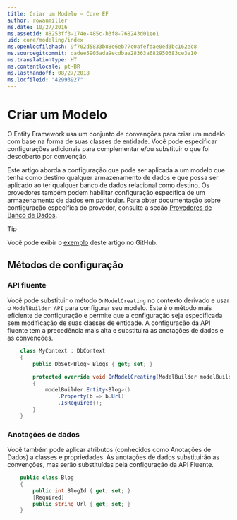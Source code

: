 ```yaml
---
title: Criar um Modelo – Core EF
author: rowanmiller
ms.date: 10/27/2016
ms.assetid: 88253ff3-174e-485c-b3f8-768243d01ee1
uid: core/modeling/index
ms.openlocfilehash: 9f702d5833b88e6eb77c0afefdae0ed3bc162ec8
ms.sourcegitcommit: dadee5905ada9ecdbae28363a682950383ce3e10
ms.translationtype: HT
ms.contentlocale: pt-BR
ms.lasthandoff: 08/27/2018
ms.locfileid: "42993927"
---
```

# <a name="creating-a-model"></a>Criar um Modelo

O Entity Framework usa um conjunto de convenções para criar um modelo com base na forma de suas classes de entidade. Você pode especificar configurações adicionais para complementar e/ou substituir o que foi descoberto por convenção.

Este artigo aborda a configuração que pode ser aplicada a um modelo que tenha como destino qualquer armazenamento de dados e que possa ser aplicado ao ter qualquer banco de dados relacional como destino. Os provedores também podem habilitar configuração específica de um armazenamento de dados em particular. Para obter documentação sobre configuração específica do provedor, consulte a seção [Provedores de Banco de Dados](../providers/index.md).

> [!TIP]  
> Você pode exibir o [exemplo](https://github.com/aspnet/EntityFramework.Docs/tree/master/samples) deste artigo no GitHub.

## <a name="methods-of-configuration"></a>Métodos de configuração

### <a name="fluent-api"></a>API fluente

Você pode substituir o método `OnModelCreating` no contexto derivado e usar o `ModelBuilder API` para configurar seu modelo. Este é o método mais eficiente de configuração e permite que a configuração seja especificada sem modificação de suas classes de entidade. A configuração da API fluente tem a precedência mais alta e substituirá as anotações de dados e as convenções.

<!-- [!code-csharp[Main](samples/core/Modeling/FluentAPI/Samples/Required.cs?range=5-15&highlight=5-10)] -->

``` csharp
    class MyContext : DbContext
    {
        public DbSet<Blog> Blogs { get; set; }

        protected override void OnModelCreating(ModelBuilder modelBuilder)
        {
            modelBuilder.Entity<Blog>()
                .Property(b => b.Url)
                .IsRequired();
        }
    }
```

### <a name="data-annotations"></a>Anotações de dados

Você também pode aplicar atributos (conhecidos como Anotações de Dados) a classes e propriedades. As anotações de dados substituirão as convenções, mas serão substituídas pela configuração da API Fluente.

<!-- [!code-csharp[Main](samples/core/Modeling/DataAnnotations/Samples/Required.cs?range=11-16&highlight=4)] -->
``` csharp
    public class Blog
    {
        public int BlogId { get; set; }
        [Required]
        public string Url { get; set; }
    }
```
